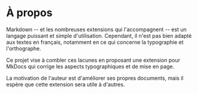 # À propos

Markdown -- et les nombreuses extensions qui l'accompagnent -- est un langage puissant et simple d'utilisation. Cependant, il n'est pas bien adapté aux textes en français, notamment en ce qui concerne la typographie et l'orthographe.

Ce projet vise à combler ces lacunes en proposant une extension pour MkDocs qui corrige les aspects typographiques et de mise en page.

La motivation de l'auteur est d'améliorer ses propres documents, mais il espère que cette extension sera utile à d'autres.